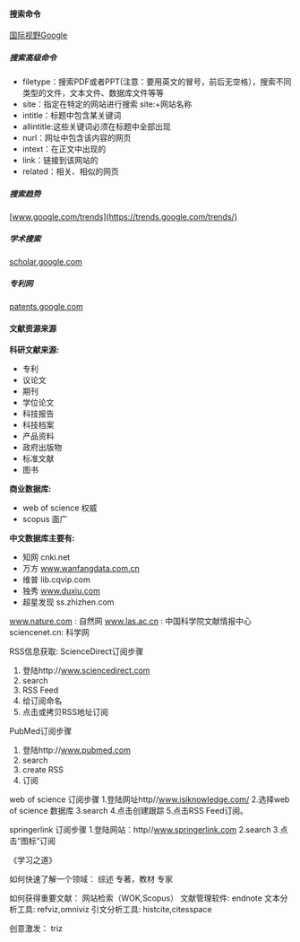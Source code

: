 #### 搜索命令

[国际视野Google](https://www.google.com/ncr/)

##### 搜索高级命令
- filetype：搜索PDF或者PPT(注意：要用英文的冒号，前后无空格），搜索不同类型的文件，文本文件、数据库文件等等
- site：指定在特定的网站进行搜索 site:+网站名称
- intitle：标题中包含某关键词
- allintitle:这些关键词必须在标题中全部出现
- nurl：网址中包含该内容的网页
- intext：在正文中出现的
- link：链接到该网站的
- related：相关、相似的网页

##### 搜索趋势
[www.google.com/trends](https://trends.google.com/trends/)

##### 学术搜索
[scholar.google.com](https://scholar.google.com/)

##### 专利网
[patents.google.com](https://patents.google.com/)

#### 文献资源来源

**科研文献来源:**
- 专利
- 议论文
- 期刊
- 学位论文
- 科技报告
- 科技档案
- 产品资料
- 政府出版物
- 标准文献
- 图书

**商业数据库:**
- web of science 权威
- scopus 面广


**中文数据库主要有:**
- 知网 cnki.net
- 万方 www.wanfangdata.com.cn
- 维普 lib.cqvip.com
- 独秀 www.duxiu.com
- 超星发现 ss.zhizhen.com

www.nature.com :    自然网
www.las.ac.cn : 中国科学院文献情报中心
sciencenet.cn: 科学网

RSS信息获取:
ScienceDirect订阅步骤
1. 登陆http://www.sciencedirect.com
2. search
3. RSS Feed
4. 给订阅命名
5. 点击或拷贝RSS地址订阅

PubMed订阅步骤
1. 登陆http://www.pubmed.com
2. search
3. create RSS
4. 订阅

web of science 订阅步骤
1.登陆网址http//www.isiknowledge.com/
2.选择web of science 数据库
3.search
4.点击创建跟踪
5.点击RSS Feed订阅。

springerlink 订阅步骤
1.登陆网站：http//www.springerlink.com
2.search
3.点击“图标”订阅

《学习之道》

如何快速了解一个领域：
综述 
专著，教材
专家

如何获得重要文献：
网站检索（WOK,Scopus）
文献管理软件: endnote
文本分析工具:  refviz,omniviz
引文分析工具: histcite,citesspace 

创意激发：
triz












